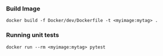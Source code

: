 ### Build Image

```
docker build -f Docker/dev/Dockerfile -t <myimage:mytag> . 
```

### Running unit tests

```
docker run --rm <myimage:mytag> pytest
```